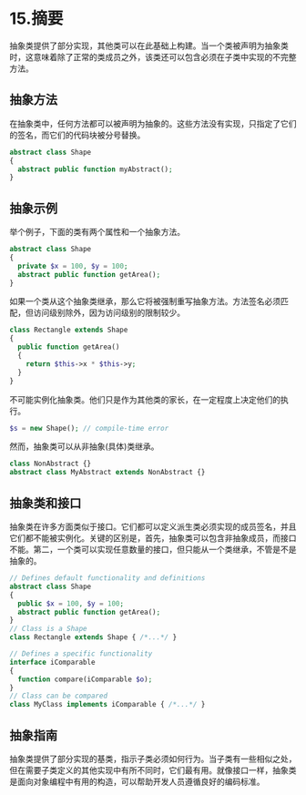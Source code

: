 # 15.摘要

抽象类提供了部分实现，其他类可以在此基础上构建。当一个类被声明为抽象类时，这意味着除了正常的类成员之外，该类还可以包含必须在子类中实现的不完整方法。

## 抽象方法

在抽象类中，任何方法都可以被声明为抽象的。这些方法没有实现，只指定了它们的签名，而它们的代码块被分号替换。

```php
abstract class Shape
{
  abstract public function myAbstract();
}

```

## 抽象示例

举个例子，下面的类有两个属性和一个抽象方法。

```php
abstract class Shape
{
  private $x = 100, $y = 100;
  abstract public function getArea();
}

```

如果一个类从这个抽象类继承，那么它将被强制重写抽象方法。方法签名必须匹配，但访问级别除外，因为访问级别的限制较少。

```php
class Rectangle extends Shape
{
  public function getArea()
  {
    return $this->x * $this->y;
  }
}

```

不可能实例化抽象类。他们只是作为其他类的家长，在一定程度上决定他们的执行。

```php
$s = new Shape(); // compile-time error

```

然而，抽象类可以从非抽象(具体)类继承。

```php
class NonAbstract {}
abstract class MyAbstract extends NonAbstract {}

```

## 抽象类和接口

抽象类在许多方面类似于接口。它们都可以定义派生类必须实现的成员签名，并且它们都不能被实例化。关键的区别是，首先，抽象类可以包含非抽象成员，而接口不能。第二，一个类可以实现任意数量的接口，但只能从一个类继承，不管是不是抽象的。

```php
// Defines default functionality and definitions
abstract class Shape
{
  public $x = 100, $y = 100;
  abstract public function getArea();
}
// Class is a Shape
class Rectangle extends Shape { /*...*/ }

// Defines a specific functionality
interface iComparable
{
  function compare(iComparable $o);
}
// Class can be compared
class MyClass implements iComparable { /*...*/ }

```

## 抽象指南

抽象类提供了部分实现的基类，指示子类必须如何行为。当子类有一些相似之处，但在需要子类定义的其他实现中有所不同时，它们最有用。就像接口一样，抽象类是面向对象编程中有用的构造，可以帮助开发人员遵循良好的编码标准。